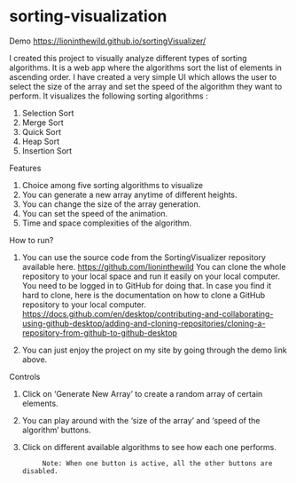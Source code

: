 # sorting-visualization
Demo
https://lioninthewild.github.io/sortingVisualizer/


I created this project to visually analyze different types of sorting algorithms. It is a web app where the algorithms sort the list of elements in ascending order. I have created a very simple UI which allows the user to select the size of the array and set the speed of the algorithm they want to perform. It visualizes the following sorting algorithms : 


1. Selection Sort
2. Merge Sort
3. Quick Sort
4. Heap Sort
5. Insertion Sort 


Features


1. Choice among five sorting algorithms to visualize
2. You can generate a new array anytime of different heights.
3. You can change the size of the array generation.
4. You can set the speed of the animation.
5. Time and space complexities of the algorithm.


How to run?


1. You can use the source code from the SortingVisualizer repository available here. 
https://github.com/lioninthewild
You can clone the whole repository to your local space and run it easily on your local computer. You need to be logged in to GitHub for doing that. In case you find it hard to clone, here is the documentation on how to clone a GitHub repository to your local computer.  https://docs.github.com/en/desktop/contributing-and-collaborating-using-github-desktop/adding-and-cloning-repositories/cloning-a-repository-from-github-to-github-desktop


2. You can just enjoy the project on my site by going through the demo link above.


  Controls


1. Click on ‘Generate New Array’ to create a random array of certain elements.
2. You can play around with the ‘size of the array’ and ‘speed of the algorithm’ buttons.
3. Click on different available algorithms to see how each one performs. 


            Note: When one button is active, all the other buttons are disabled.

